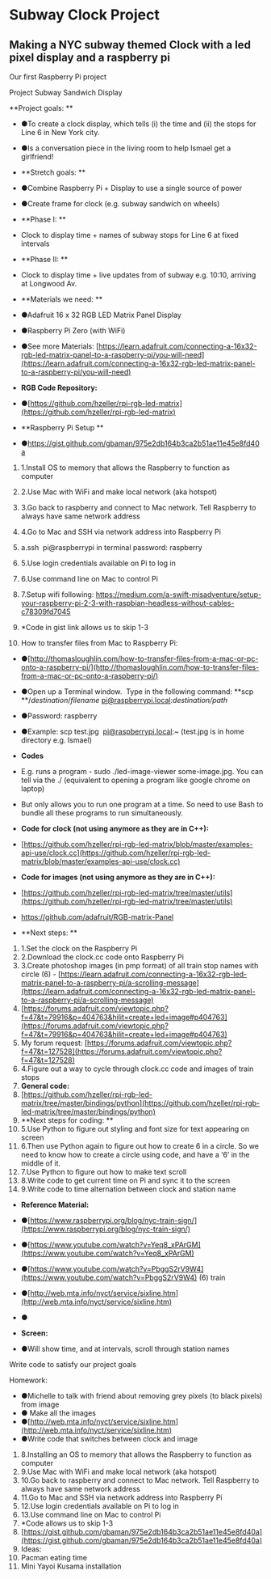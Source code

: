 
# Subway Clock Project
## Making a NYC subway themed Clock with a led pixel display and a raspberry pi

Our first Raspberry Pi project


Project Subway Sandwich Display

**Project goals: **

- ●To create a clock display, which tells (i) the time and (ii) the stops for Line 6 in New York city.
- ●Is a conversation piece in the living room to help Ismael get a girlfriend!
- **Stretch goals: **

- ●Combine Raspberry Pi + Display to use a single source of power
- ●Create frame for clock (e.g. subway sandwich on wheels)
- **Phase I: **
- Clock to display time + names of subway stops for Line 6 at fixed intervals
- **Phase II: **
- Clock to display time + live updates from of subway e.g. 10:10, arriving at Longwood Av.
- **Materials we need: **

- ●Adafruit 16 x 32 RGB LED Matrix Panel Display
- ●Raspberry Pi Zero (with WiFi)
- ●See more Materials: [https://learn.adafruit.com/connecting-a-16x32-rgb-led-matrix-panel-to-a-raspberry-pi/you-will-need](https://learn.adafruit.com/connecting-a-16x32-rgb-led-matrix-panel-to-a-raspberry-pi/you-will-need)
- **RGB Code Repository:**

- ●[https://github.com/hzeller/rpi-rgb-led-matrix](https://github.com/hzeller/rpi-rgb-led-matrix)
- **Raspberry Pi Setup **

- ●https://gist.github.com/gbaman/975e2db164b3ca2b51ae11e45e8fd40a

1. 1.Install OS to memory that allows the Raspberry to function as computer
2. 2.Use Mac with WiFi and make local network (aka hotspot)
3. 3.Go back to raspberry and connect to Mac network. Tell Raspberry to always have same network address
4. 4.Go to Mac and SSH via network address into Raspberry Pi
1. a.ssh  pi@raspberrypi in terminal password: raspberry

5. 5.Use login credentials available on Pi to log in
6. 6.Use command line on Mac to control Pi
7. 7.Setup wifi following: https://medium.com/a-swift-misadventure/setup-your-raspberry-pi-2-3-with-raspbian-headless-without-cables-c78309fd7045
8. *Code in gist link allows us to skip 1-3
9. How to transfer files from Mac to Raspberry Pi:

- ●[http://thomasloughlin.com/how-to-transfer-files-from-a-mac-or-pc-onto-a-raspberry-pi/](http://thomasloughlin.com/how-to-transfer-files-from-a-mac-or-pc-onto-a-raspberry-pi/)
- ●Open up a Terminal window.  Type in the following command: **scp **/_destination_/_filename_ pi@raspberrypi.local:_destination/path_

- ●Password: raspberry
- ●Example: scp test.jpg  pi@raspberrypi.local:~ (test.jpg is in home directory e.g. Ismael)
- **Codes**
- E.g. runs a program - sudo ./led-image-viewer some-image.jpg. You can tell via the ./ (equivalent to opening a program like google chrome on laptop)
- But only allows you to run one program at a time. So need to use Bash to bundle all these programs to run simultaneously.
- **Code for clock (not using anymore as they are in C++):**
- [https://github.com/hzeller/rpi-rgb-led-matrix/blob/master/examples-api-use/clock.cc](https://github.com/hzeller/rpi-rgb-led-matrix/blob/master/examples-api-use/clock.cc)
- **Code for images (not using anymore as they are in C++):**
- [https://github.com/hzeller/rpi-rgb-led-matrix/tree/master/utils](https://github.com/hzeller/rpi-rgb-led-matrix/tree/master/utils)
- https://github.com/adafruit/RGB-matrix-Panel
- **Next steps: **

1. 1.Set the clock on the Raspberry Pi
2. 2.Download the clock.cc code onto Raspberry Pi
3. 3.Create photoshop images (in pmp format) of all train stop names with circle (6) - [https://learn.adafruit.com/connecting-a-16x32-rgb-led-matrix-panel-to-a-raspberry-pi/a-scrolling-message](https://learn.adafruit.com/connecting-a-16x32-rgb-led-matrix-panel-to-a-raspberry-pi/a-scrolling-message)
4. [https://forums.adafruit.com/viewtopic.php?f=47&t=79916&p=404763&hilit=create+led+image#p404763](https://forums.adafruit.com/viewtopic.php?f=47&t=79916&p=404763&hilit=create+led+image#p404763)
5. My forum request: [https://forums.adafruit.com/viewtopic.php?f=47&t=127528](https://forums.adafruit.com/viewtopic.php?f=47&t=127528)
6. 4.Figure out a way to cycle through clock.cc code and images of train stops
8. **General code:**
9. [https://github.com/hzeller/rpi-rgb-led-matrix/tree/master/bindings/python](https://github.com/hzeller/rpi-rgb-led-matrix/tree/master/bindings/python)
11. **Next steps for coding: **
12. 5.Use Python to figure out styling and font size for text appearing on screen
13. 6.Then use Python again to figure out how to create 6 in a circle. So we need to know how to create a circle using code, and have a ‘6’ in the middle of it.
14. 7.Use Python to figure out how to make text scroll
15. 8.Write code to get current time on Pi and sync it to the screen
16. 9.Write code to time alternation between clock and station name


- **Reference Material:**

- ●[https://www.raspberrypi.org/blog/nyc-train-sign/](https://www.raspberrypi.org/blog/nyc-train-sign/)
- ●[https://www.youtube.com/watch?v=Yeq8_xPArGM](https://www.youtube.com/watch?v=Yeq8_xPArGM)
- ●[https://www.youtube.com/watch?v=PbggS2rV9W4](https://www.youtube.com/watch?v=PbggS2rV9W4) (6) train
- ●[http://web.mta.info/nyct/service/sixline.htm](http://web.mta.info/nyct/service/sixline.htm)
- ●
- **Screen:**

- ●Will show time, and at intervals, scroll through station names



Write code to satisfy our project goals

Homework:
- ●Michelle to talk with friend about removing grey pixels (to black pixels) from image
- ● Make all the images
- ●[http://web.mta.info/nyct/service/sixline.htm](http://web.mta.info/nyct/service/sixline.htm)
- ●Write code that switches between clock and image



1. 8.Installing an OS to memory that allows the Raspberry to function as computer
2. 9.Use Mac with WiFi and make local network (aka hotspot)
3. 10.Go back to raspberry and connect to Mac network. Tell Raspberry to always have same network address
4. 11.Go to Mac and SSH via network address into Raspberry Pi
5. 12.Use login credentials available on Pi to log in
6. 13.Use command line on Mac to control Pi
7. *Code allows us to skip 1-3
9. [https://gist.github.com/gbaman/975e2db164b3ca2b51ae11e45e8fd40a](https://gist.github.com/gbaman/975e2db164b3ca2b51ae11e45e8fd40a)
11. Ideas:
12. Pacman eating time
13. Mini Yayoi Kusama installation
